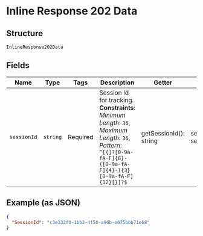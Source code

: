 
# Inline Response 202 Data

## Structure

`InlineResponse202Data`

## Fields

| Name | Type | Tags | Description | Getter | Setter |
|  --- | --- | --- | --- | --- | --- |
| `sessionId` | `string` | Required | Session Id for tracking.<br>**Constraints**: *Minimum Length*: `36`, *Maximum Length*: `36`, *Pattern*: `^[{]?[0-9a-fA-F]{8}-([0-9a-fA-F]{4}-){3}[0-9a-fA-F]{12}[}]?$` | getSessionId(): string | setSessionId(string sessionId): void |

## Example (as JSON)

```json
{
  "SessionId": "c3e332f0-1bb2-4f50-a96b-e075bbb71e68"
}
```

